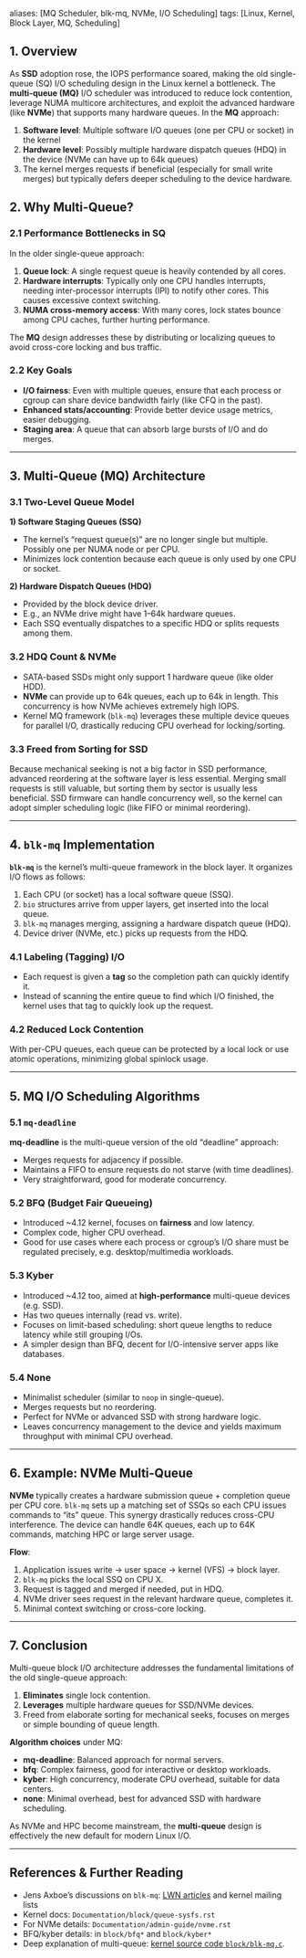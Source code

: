aliases: [MQ Scheduler, blk-mq, NVMe, I/O Scheduling]
tags: [Linux, Kernel, Block Layer, MQ, Scheduling]
## 1. Overview
As **SSD** adoption rose, the IOPS performance soared, making the old single-queue (SQ) I/O scheduling design in the Linux kernel a bottleneck. The **multi-queue (MQ)** I/O scheduler was introduced to reduce lock contention, leverage NUMA multicore architectures, and exploit the advanced hardware (like **NVMe**) that supports many hardware queues.
In the **MQ** approach:
1. **Software level**: Multiple software I/O queues (one per CPU or socket) in the kernel
2. **Hardware level**: Possibly multiple hardware dispatch queues (HDQ) in the device (NVMe can have up to 64k queues)
3. The kernel merges requests if beneficial (especially for small write merges) but typically defers deeper scheduling to the device hardware.

## 2. Why Multi-Queue?

### 2.1 Performance Bottlenecks in SQ

In the older single-queue approach:

1. **Queue lock**: A single request queue is heavily contended by all cores.  
2. **Hardware interrupts**: Typically only one CPU handles interrupts, needing inter-processor interrupts (IPI) to notify other cores. This causes excessive context switching.  
3. **NUMA cross-memory access**: With many cores, lock states bounce among CPU caches, further hurting performance.

The **MQ** design addresses these by distributing or localizing queues to avoid cross-core locking and bus traffic.

### 2.2 Key Goals

- **I/O fairness**: Even with multiple queues, ensure that each process or cgroup can share device bandwidth fairly (like CFQ in the past).  
- **Enhanced stats/accounting**: Provide better device usage metrics, easier debugging.  
- **Staging area**: A queue that can absorb large bursts of I/O and do merges. 

---

## 3. Multi-Queue (MQ) Architecture

### 3.1 Two-Level Queue Model

**1) Software Staging Queues (SSQ)**  
- The kernel’s “request queue(s)” are no longer single but multiple. Possibly one per NUMA node or per CPU.  
- Minimizes lock contention because each queue is only used by one CPU or socket.

**2) Hardware Dispatch Queues (HDQ)**  
- Provided by the block device driver.  
- E.g., an NVMe drive might have 1–64k hardware queues.  
- Each SSQ eventually dispatches to a specific HDQ or splits requests among them.

### 3.2 HDQ Count & NVMe
- SATA-based SSDs might only support 1 hardware queue (like older HDD).  
- **NVMe** can provide up to 64k queues, each up to 64k in length. This concurrency is how NVMe achieves extremely high IOPS.  
- Kernel MQ framework (`blk-mq`) leverages these multiple device queues for parallel I/O, drastically reducing CPU overhead for locking/sorting.

### 3.3 Freed from Sorting for SSD

Because mechanical seeking is not a big factor in SSD performance, advanced reordering at the software layer is less essential. Merging small requests is still valuable, but sorting them by sector is usually less beneficial. SSD firmware can handle concurrency well, so the kernel can adopt simpler scheduling logic (like FIFO or minimal reordering).

---

## 4. `blk-mq` Implementation

**`blk-mq`** is the kernel’s multi-queue framework in the block layer. It organizes I/O flows as follows:
1. Each CPU (or socket) has a local software queue (SSQ).
2. `bio` structures arrive from upper layers, get inserted into the local queue. 
3. `blk-mq` manages merging, assigning a hardware dispatch queue (HDQ).
4. Device driver (NVMe, etc.) picks up requests from the HDQ.  

### 4.1 Labeling (Tagging) I/O

- Each request is given a **tag** so the completion path can quickly identify it. 
- Instead of scanning the entire queue to find which I/O finished, the kernel uses that tag to quickly look up the request.

### 4.2 Reduced Lock Contention

With per-CPU queues, each queue can be protected by a local lock or use atomic operations, minimizing global spinlock usage.

---

## 5. MQ I/O Scheduling Algorithms

### 5.1 `mq-deadline`

**mq-deadline** is the multi-queue version of the old “deadline” approach:

- Merges requests for adjacency if possible.
- Maintains a FIFO to ensure requests do not starve (with time deadlines).
- Very straightforward, good for moderate concurrency.

### 5.2 BFQ (Budget Fair Queueing)

- Introduced ~4.12 kernel, focuses on **fairness** and low latency.
- Complex code, higher CPU overhead. 
- Good for use cases where each process or cgroup’s I/O share must be regulated precisely, e.g. desktop/multimedia workloads.

### 5.3 Kyber

- Introduced ~4.12 too, aimed at **high-performance** multi-queue devices (e.g. SSD).
- Has two queues internally (read vs. write). 
- Focuses on limit-based scheduling: short queue lengths to reduce latency while still grouping I/Os.
- A simpler design than BFQ, decent for I/O-intensive server apps like databases.

### 5.4 None

- Minimalist scheduler (similar to `noop` in single-queue). 
- Merges requests but no reordering. 
- Perfect for NVMe or advanced SSD with strong hardware logic. 
- Leaves concurrency management to the device and yields maximum throughput with minimal CPU overhead.

---

## 6. Example: NVMe Multi-Queue

**NVMe** typically creates a hardware submission queue + completion queue per CPU core. `blk-mq` sets up a matching set of SSQs so each CPU issues commands to “its” queue. This synergy drastically reduces cross-CPU interference. The device can handle 64K queues, each up to 64K commands, matching HPC or large server usage.

**Flow**:

1. Application issues write → user space → kernel (VFS) → block layer.  
2. `blk-mq` picks the local SSQ on CPU X.  
3. Request is tagged and merged if needed, put in HDQ.  
4. NVMe driver sees request in the relevant hardware queue, completes it.  
5. Minimal context switching or cross-core locking.

---

## 7. Conclusion

Multi-queue block I/O architecture addresses the fundamental limitations of the old single-queue approach:

1. **Eliminates** single lock contention.  
2. **Leverages** multiple hardware queues for SSD/NVMe devices.  
3. Freed from elaborate sorting for mechanical seeks, focuses on merges or simple bounding of queue length.  

**Algorithm choices** under MQ:
- **mq-deadline**: Balanced approach for normal servers.  
- **bfq**: Complex fairness, good for interactive or desktop workloads.  
- **kyber**: High concurrency, moderate CPU overhead, suitable for data centers.  
- **none**: Minimal overhead, best for advanced SSD with hardware scheduling.

As NVMe and HPC become mainstream, the **multi-queue** design is effectively the new default for modern Linux I/O.

---

## References & Further Reading

- Jens Axboe’s discussions on `blk-mq`: [LWN articles](https://lwn.net/) and kernel mailing lists  
- Kernel docs: `Documentation/block/queue-sysfs.rst`  
- For NVMe details: `Documentation/admin-guide/nvme.rst`  
- BFQ/kyber details: in `block/bfq*` and `block/kyber*`  
- Deep explanation of multi-queue: [kernel source code `block/blk-mq.c`](https://git.kernel.org/).  